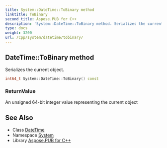 ```yaml
---
title: System::DateTime::ToBinary method
linktitle: ToBinary
second_title: Aspose.PUB for C++
description: 'System::DateTime::ToBinary method. Serializes the current object in C++.'
type: docs
weight: 3200
url: /cpp/system/datetime/tobinary/
---
```

## DateTime::ToBinary method


Serializes the current object.

```cpp
int64_t System::DateTime::ToBinary() const
```


### ReturnValue

An unsigned 64-bit integer value representing the current object

## See Also

* Class [DateTime](../)
* Namespace [System](../../)
* Library [Aspose.PUB for C++](../../../)
